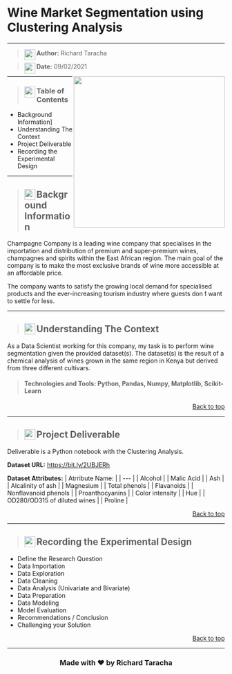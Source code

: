 <a name="top"></a>
# Wine Market Segmentation using Clustering Analysis
---



> <img align="left" width="25" height="25" src="https://user-images.githubusercontent.com/67068918/215286849-146f5584-6faa-4bb1-b9f0-530c0d07fe9e.svg">**Author:** Richard Taracha

> <img align="left" width="25" height="25" src="https://user-images.githubusercontent.com/67068918/215286877-b8cdc116-ada6-4868-87f3-2c0bdc7120d2.svg"> **Date:** 09/02/2021
<!-- Alignment options!!!!! -->
<!-- <img align="right" width="350" height="350" src="https://user-images.githubusercontent.com/67068918/157052122-4ee576cf-9a9a-4bc6-8a0f-c0eed0c67e75.gif"> -->
<img align="right" width="350" height="350" src="https://user-images.githubusercontent.com/67068918/157045461-11d7bf19-52a8-4e96-8715-c97938593c3d.gif">


---


> ### <img align="left" width="25" height="25" src="https://user-images.githubusercontent.com/67068918/215286955-36a4b67f-d9dd-4f5e-bdf2-0f1c1a1c8379.svg"> Table of Contents

- Background Information]
- Understanding The Context
- Project Deliverable
- Recording the Experimental Design

---

> ## <img align="left" width="25" height="25" src="https://user-images.githubusercontent.com/67068918/215286724-3155a89b-2ff1-4c17-acd7-3c2bf217ca27.svg">Background Information
Champagne Company is a leading wine company that specialises in the importation and distribution of premium and super-premium wines, champagnes and spirits within the East African region. The main goal of the company is to make the most exclusive brands of wine more accessible at an affordable price.

The company wants to satisfy the growing local demand for specialised products and the ever-increasing tourism industry where guests don ́t want to settle for less.

---

> ## <img align="left" width="25" height="25" src="https://user-images.githubusercontent.com/67068918/215316893-61a27805-8f0b-4cea-9e86-cce37aa822c6.svg">Understanding The Context

As a Data Scientist working for this company, my task is to perform wine segmentation given the provided dataset(s). The dataset(s) is the result of a chemical analysis of wines grown in the same region in Kenya but derived from three different cultivars.

> #### Technologies and Tools: Python, Pandas, Numpy, Matplotlib, Scikit-Learn

<p align="right"><a href="#top">Back to top</a></p>

---

> ## <img align="left" width="25" height="25" src="https://user-images.githubusercontent.com/67068918/215321259-5304af4d-b118-4e7c-8dc3-309e634a3316.svg"> Project Deliverable

Deliverable is a Python notebook with the Clustering Analysis.

**Dataset URL:** https://bit.ly/2UBJERh

**Dataset Attributes:**
| Atrribute Name: |
| --- |
| Alcohol |
| Malic Acid |
| Ash |
| Alcalinity of ash |
| Magnesium |
| Total phenols |
| Flavanoids |
| Nonflavanoid phenols |
| Proanthocyanins |
| Color intensity |
| Hue |
| OD280/OD315 of diluted wines |
| Proline |

<p align="right"><a href="#top">Back to top</a></p>

---

> ## <img align="left" width="25" height="25" src="https://user-images.githubusercontent.com/67068918/215321556-6ef46d5f-820c-46ec-8269-31f128dfff86.svg"> Recording the Experimental Design
* Define the Research Question
* Data Importation
* Data Exploration
* Data Cleaning
* Data Analysis (Univariate and Bivariate)
* Data Preparation
* Data Modeling
* Model Evaluation
* Recommendations / Conclusion
* Challenging your Solution

<p align="right"><a href="#top">Back to top</a></p>

---
<h3 align="center">Made with ❤️ by Richard Taracha</h3>

